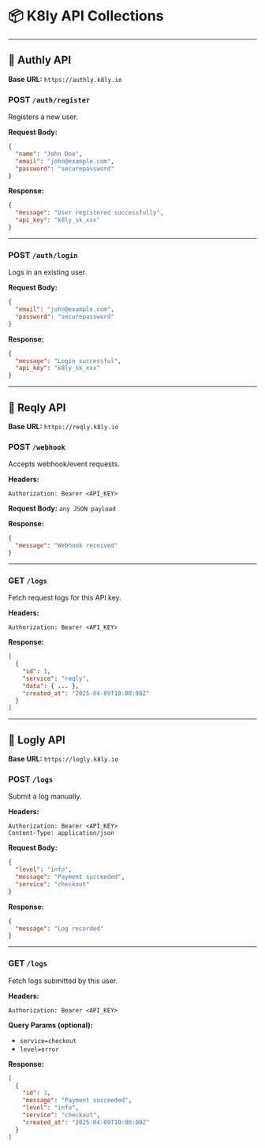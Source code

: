 # 📦 K8ly API Collections

---

## 📁 Authly API

**Base URL:** `https://authly.k8ly.io`

### POST `/auth/register`
Registers a new user.

**Request Body:**
```json
{
  "name": "John Doe",
  "email": "john@example.com",
  "password": "securepassword"
}
```

**Response:**
```json
{
  "message": "User registered successfully",
  "api_key": "k8ly_sk_xxx"
}
```

---

### POST `/auth/login`
Logs in an existing user.

**Request Body:**
```json
{
  "email": "john@example.com",
  "password": "securepassword"
}
```

**Response:**
```json
{
  "message": "Login successful",
  "api_key": "k8ly_sk_xxx"
}
```

---

## 📁 Reqly API

**Base URL:** `https://reqly.k8ly.io`

### POST `/webhook`
Accepts webhook/event requests.

**Headers:**
```
Authorization: Bearer <API_KEY>
```

**Request Body:** `any JSON payload`

**Response:**
```json
{
  "message": "Webhook received"
}
```

---

### GET `/logs`
Fetch request logs for this API key.

**Headers:**
```
Authorization: Bearer <API_KEY>
```

**Response:**
```json
[
  {
    "id": 1,
    "service": "reqly",
    "data": { ... },
    "created_at": "2025-04-09T10:00:00Z"
  }
]
```

---

## 📁 Logly API

**Base URL:** `https://logly.k8ly.io`

### POST `/logs`
Submit a log manually.

**Headers:**
```
Authorization: Bearer <API_KEY>
Content-Type: application/json
```

**Request Body:**
```json
{
  "level": "info",
  "message": "Payment succeeded",
  "service": "checkout"
}
```

**Response:**
```json
{
  "message": "Log recorded"
}
```

---

### GET `/logs`
Fetch logs submitted by this user.

**Headers:**
```
Authorization: Bearer <API_KEY>
```

**Query Params (optional):**
- `service=checkout`
- `level=error`

**Response:**
```json
[
  {
    "id": 1,
    "message": "Payment succeeded",
    "level": "info",
    "service": "checkout",
    "created_at": "2025-04-09T10:00:00Z"
  }
]

